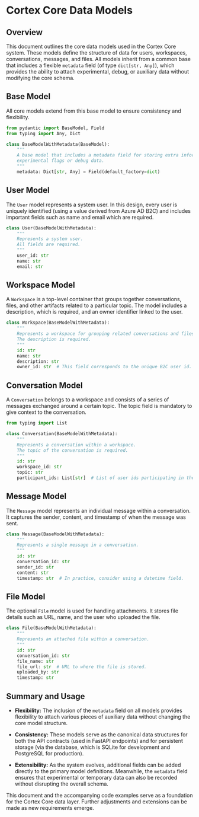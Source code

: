 # Cortex Core Data Models

## Overview

This document outlines the core data models used in the Cortex Core system. These models define the structure of data for users, workspaces, conversations, messages, and files. All models inherit from a common base that includes a flexible `metadata` field (of type `dict[str, Any]`), which provides the ability to attach experimental, debug, or auxiliary data without modifying the core schema.

## Base Model

All core models extend from this base model to ensure consistency and flexibility.

```python
from pydantic import BaseModel, Field
from typing import Any, Dict

class BaseModelWithMetadata(BaseModel):
    """
    A base model that includes a metadata field for storing extra information such as
    experimental flags or debug data.
    """
    metadata: Dict[str, Any] = Field(default_factory=dict)
```

## User Model

The `User` model represents a system user. In this design, every user is uniquely identified (using a value derived from Azure AD B2C) and includes important fields such as name and email which are required.

```python
class User(BaseModelWithMetadata):
    """
    Represents a system user.
    All fields are required.
    """
    user_id: str
    name: str
    email: str
```

## Workspace Model

A `Workspace` is a top-level container that groups together conversations, files, and other artifacts related to a particular topic. The model includes a description, which is required, and an owner identifier linked to the user.

```python
class Workspace(BaseModelWithMetadata):
    """
    Represents a workspace for grouping related conversations and files.
    The description is required.
    """
    id: str
    name: str
    description: str
    owner_id: str  # This field corresponds to the unique B2C user id.
```

## Conversation Model

A `Conversation` belongs to a workspace and consists of a series of messages exchanged around a certain topic. The topic field is mandatory to give context to the conversation.

```python
from typing import List

class Conversation(BaseModelWithMetadata):
    """
    Represents a conversation within a workspace.
    The topic of the conversation is required.
    """
    id: str
    workspace_id: str
    topic: str
    participant_ids: List[str]  # List of user ids participating in the conversation.
```

## Message Model

The `Message` model represents an individual message within a conversation. It captures the sender, content, and timestamp of when the message was sent.

```python
class Message(BaseModelWithMetadata):
    """
    Represents a single message in a conversation.
    """
    id: str
    conversation_id: str
    sender_id: str
    content: str
    timestamp: str  # In practice, consider using a datetime field.
```

## File Model

The optional `File` model is used for handling attachments. It stores file details such as URL, name, and the user who uploaded the file.

```python
class File(BaseModelWithMetadata):
    """
    Represents an attached file within a conversation.
    """
    id: str
    conversation_id: str
    file_name: str
    file_url: str  # URL to where the file is stored.
    uploaded_by: str
    timestamp: str
```

## Summary and Usage

- **Flexibility:**
  The inclusion of the `metadata` field on all models provides flexibility to attach various pieces of auxiliary data without changing the core model structure.

- **Consistency:**
  These models serve as the canonical data structures for both the API contracts (used in FastAPI endpoints) and for persistent storage (via the database, which is SQLite for development and PostgreSQL for production).

- **Extensibility:**
  As the system evolves, additional fields can be added directly to the primary model definitions. Meanwhile, the `metadata` field ensures that experimental or temporary data can also be recorded without disrupting the overall schema.

This document and the accompanying code examples serve as a foundation for the Cortex Core data layer. Further adjustments and extensions can be made as new requirements emerge.
